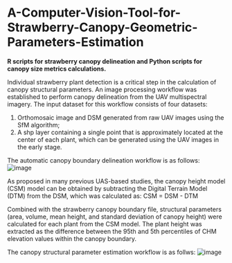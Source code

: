 # A-Computer-Vision-Tool-for-Strawberry-Canopy-Geometric-Parameters-Estimation
**R scripts for strawberry canopy delineation and Python scripts for canopy size metrics calculations.**

Individual strawberry plant detection is a critical step in the calculation of canopy structural parameters. An image processing workflow was established to perform canopy delineation from the UAV multispectral imagery. The input dataset for this workflow consists of four datasets: 
1) Orthomosaic image and DSM generated from raw UAV images using the SfM algorithm;  
2) A shp layer containing a single point that is approximately located at the center of each plant, which can be generated using the UAV images in the early stage.

The automatic canopy boundary delineation workflow is as follows:
![image](https://github.com/TimothyCaiwang/A-Computer-Vision-Tool-for-Strawberry-Canopy-Geometric-Parameters-Estimation/assets/41359035/b68135a9-9871-4415-abd6-e1e503b006ff)





As proposed in many previous UAS-based studies, the canopy height model (CSM) model can be obtained by subtracting the Digital Terrain Model (DTM) from the DSM, which was calculated as:
CSM = DSM - DTM
 
Combined with the strawberry canopy boundary file, structural parameters (area, volume, mean height, and standard deviation of canopy height) were calculated for each plant from the CSM model. The plant height was extracted as the difference between the 95th and 5th percentiles of CHM elevation values within the canopy boundary.

The canopy structural parameter estimation workflow is as follws:
![image](https://github.com/TimothyCaiwang/A-Computer-Vision-Tool-for-Strawberry-Canopy-Geometric-Parameters-Estimation/assets/41359035/942373d5-afea-4d35-8258-334931e5442b)



